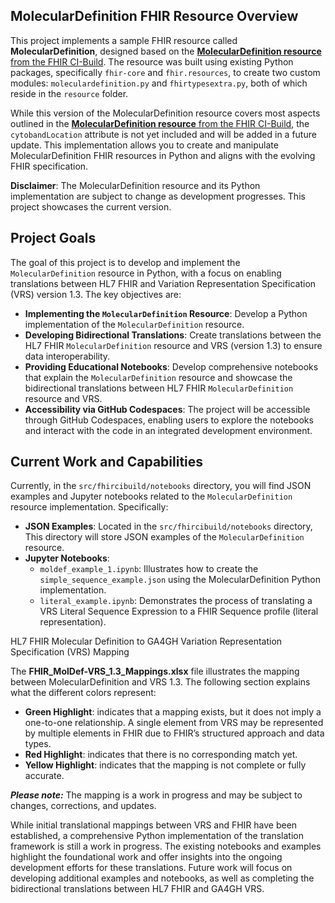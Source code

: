 ## MolecularDefinition FHIR Resource Overview

This project implements a sample FHIR resource called **MolecularDefinition**, designed based on the [**MolecularDefinition resource** from the FHIR CI-Build](https://build.fhir.org/branches/cg-im-moldef_work_in_progress_2/moleculardefinition.html). The resource was built using existing Python packages, specifically `fhir-core` and `fhir.resources`, to create two custom modules: `moleculardefinition.py` and `fhirtypesextra.py`, both of which reside in the `resource` folder.

While this version of the MolecularDefinition resource covers most aspects outlined in the [**MolecularDefinition resource** from the FHIR CI-Build](https://build.fhir.org/branches/cg-im-moldef_work_in_progress_2/moleculardefinition.html), the `cytobandLocation` attribute is not yet included and will be added in a future update. This implementation allows you to create and manipulate MolecularDefinition FHIR resources in Python and aligns with the evolving FHIR specification.

**Disclaimer**: The MolecularDefinition resource and its Python implementation are subject to change as development progresses. This project showcases the current version.

## Project Goals

The goal of this project is to develop and implement the `MolecularDefinition` resource in Python, with a focus on enabling translations between HL7 FHIR and Variation Representation Specification (VRS) version 1.3. The key objectives are:

- **Implementing the `MolecularDefinition` Resource**: Develop a Python implementation of the `MolecularDefinition` resource.
- **Developing Bidirectional Translations**: Create translations between the HL7 FHIR `MolecularDefinition` resource and VRS (version 1.3) to ensure data interoperability.
- **Providing Educational Notebooks**: Develop comprehensive notebooks that explain the `MolecularDefinition` resource and showcase the bidirectional translations between HL7 FHIR `MolecularDefinition` resource and VRS.
- **Accessibility via GitHub Codespaces**: The project will be accessible through GitHub Codespaces, enabling users to explore the notebooks and interact with the code in an integrated development environment.

## Current Work and Capabilities

Currently, in the `src/fhircibuild/notebooks` directory, you will find JSON examples and Jupyter notebooks related to the `MolecularDefinition` resource implementation. Specifically:

- **JSON Examples**: Located in the `src/fhircibuild/notebooks` directory, This directory will store JSON examples of the `MolecularDefinition` resource.
- **Jupyter Notebooks**:
  - `moldef_example_1.ipynb`: Illustrates how to create the `simple_sequence_example.json` using the MolecularDefinition Python implementation.
  - `literal_example.ipynb`: Demonstrates the process of translating a VRS Literal Sequence Expression to a FHIR Sequence profile (literal representation).

HL7 FHIR Molecular Definition to GA4GH Variation Representation Specification (VRS) Mapping

The **FHIR_MolDef-VRS_1.3_Mappings.xlsx** file illustrates the mapping between MolecularDefinition and VRS 1.3. The following section explains what the different colors represent: 

- **Green Highlight**: indicates that a mapping exists, but it does not imply a one-to-one relationship. A single element from VRS may be represented by multiple elements in FHIR due to FHIR’s structured approach and data types. 
- **Red Highlight**: indicates that there is no corresponding match yet. 
- **Yellow Highlight**: indicates that the mapping is not complete or fully accurate.

**_Please note:_**  The mapping is a work in progress and may be subject to changes, corrections, and updates.

While initial translational mappings between VRS and FHIR have been established, a comprehensive Python implementation of the translation framework is still a work in progress. The existing notebooks and examples highlight the foundational work and offer insights into the ongoing development efforts for these translations. Future work will focus on developing additional examples and notebooks, as well as completing the bidirectional translations between HL7 FHIR and GA4GH VRS.







